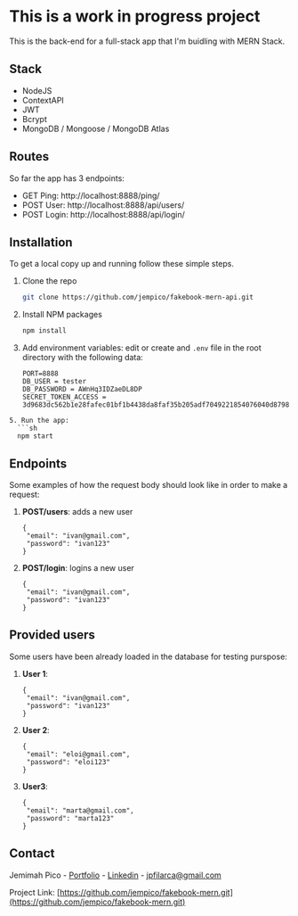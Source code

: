 # This is a work in progress project

This is the back-end for a full-stack app that I'm buidling with MERN Stack. 

## Stack
- NodeJS
- ContextAPI
- JWT
- Bcrypt
- MongoDB / Mongoose / MongoDB Atlas

## Routes
So far the app has 3 endpoints:
- GET Ping: http://localhost:8888/ping/
- POST User: http://localhost:8888/api/users/
- POST Login: http://localhost:8888/api/login/


## Installation

To get a local copy up and running follow these simple steps.

1. Clone the repo
   ```sh
   git clone https://github.com/jempico/fakebook-mern-api.git
   ```
3. Install NPM packages
   ```sh
   npm install
   ```
4. Add environment variables: edit or create and `.env` file in the root directory with the following data: 
   ```
   PORT=8888
   DB_USER = tester
   DB_PASSWORD = AWnHq3IDZaeDL8DP
   SECRET_TOKEN_ACCESS = 3d9683dc562b1e28fafec01bf1b4438da8faf35b205adf7049221854076040d879882ebd9c900f71dbf18352d08ae363c5f0f3eacabe40892f0777e9f27f0e93   
 ```
5. Run the app: 
   ```sh
   npm start
   ```

<!-- Endpoints  -->
## Endpoints

Some examples of how the request body should look like in order to make a request:

1. <b>POST/users</b>: adds a new user
   ``` 
   {   
    "email": "ivan@gmail.com",
    "password": "ivan123"
   }
   ``` 

2. <b>POST/login</b>: logins a new user
   ``` 
   {   
    "email": "ivan@gmail.com",
    "password": "ivan123"
   }
   ``` 

## Provided users

Some users have been already loaded in the database for testing purspose:

1. <b>User 1</b>:
   ``` 
   {   
    "email": "ivan@gmail.com",
    "password": "ivan123"
   }
   ``` 

2. <b>User 2</b>: 
   ``` 
   {   
    "email": "eloi@gmail.com",
    "password": "eloi123"
   }
   ``` 

3. <b>User3</b>: 
   ``` 
   {   
    "email": "marta@gmail.com",
    "password": "marta123"
   }
   ``` 

## Contact

Jemimah Pico - [Portfolio](https://jempico.com) - [Linkedin](http://linkedin.com/in/jempico) - jpfilarca@gmail.com 

Project Link: [https://github.com/jempico/fakebook-mern.git](https://github.com/jempico/fakebook-mern.git)